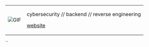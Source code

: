 <table>
  <tr>
    <td>
      <img src="https://i.imgur.com/q5ONKBR.gif" alt="GIF">
    </td>
    <td style="vertical-align: top; padding-left: 10px;">
      <p>
        cybersecurity // backend // reverse engineering
      </p>
      <p>
        <a href="https://nisarga.me">website</a>
      </p>
    </td>
  </tr>
</table>
``
